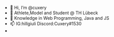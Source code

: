 - 👋 Hi, I’m @cuxery
- 👀 Athlete,Model and Student @ TH Lübeck
- 🌱 Knowledge in Web Programming, Java and JS
- 📫 IG:hillgiuli Discord:Cuxery#1530
- 

<!---
cuxery/cuxery is a ✨ special ✨ repository because its `README.md` (this file) appears on your GitHub profile.
You can click the Preview link to take a look at your changes.
--->
